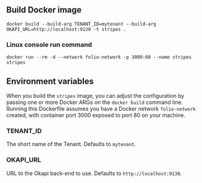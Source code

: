 ## Build Docker image

`docker build --build-arg TENANT_ID=mytenant --build-arg OKAPI_URL=http://localhost:9130 -t stripes .`

### Linux console run command ###

`docker run --rm -d --network folio-network -p 3000:80 --name stripes stripes`

## Environment variables

When you build the `stripes` image, you can adjust the configuration by passing one or more Docker ARGs on the `docker build` command line. Running this Dockerfile assumes you have a Docker network `folio-network` created, with container port 3000 exposed to port 80 on your machine.

### TENANT_ID

The short name of the Tenant. Defaults to `mytenant`.

### OKAPI_URL

URL to the Okapi back-end to use. Defaults to `http://localhost:9130`.